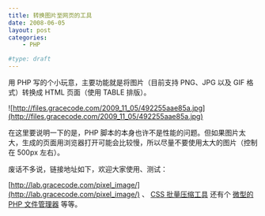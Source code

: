 ```yaml
---
title: 转换图片至网页的工具
date: 2008-06-05
layout: post
categories:
    - PHP

#type: draft
---
```


用 PHP 写的个小玩意，主要功能就是将图片（目前支持 PNG、JPG 以及 GIF 格式）转换成 HTML 页面（使用 TABLE 排版）。

![http://files.gracecode.com/2009_11_05/492255aae85a.jpg](http://files.gracecode.com/2009_11_05/492255aae85a.jpg)

在这里要说明一下的是，PHP 脚本的本身也许不是性能的问题。但如果图片太大，生成的页面用浏览器打开可能会比较慢，所以尽量不要使用太大的图片（控制在 500px 左右）。

废话不多说，链接地址如下，欢迎大家使用、测试：

 [http://lab.gracecode.com/pixel_image/](http://lab.gracecode.com/pixel_image/) 、 [CSS 批量压缩工具]({{site.urls}}/posts/1247/)  还有个  [微型的 PHP 文件管理器]({{site.urls}}/posts/343/) 等等。
